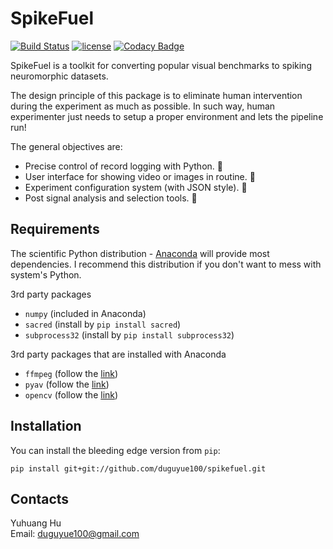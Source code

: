 # SpikeFuel

[![Build Status](https://travis-ci.org/duguyue100/spikefuel.svg?branch=master)](https://travis-ci.org/duguyue100/spikefuel)
[![license](https://img.shields.io/github/license/mashape/apistatus.svg?maxAge=2592000)](http://doge.mit-license.org)
[![Codacy Badge](https://api.codacy.com/project/badge/Grade/cfd5f9a9dfd747379c92236d5986c90c)](https://www.codacy.com/app/duguyue100/spikefuel?utm_source=github.com&amp;utm_medium=referral&amp;utm_content=duguyue100/spikefuel&amp;utm_campaign=Badge_Grade)

SpikeFuel is a toolkit for converting popular visual benchmarks to
spiking neuromorphic datasets.

The design principle of this package is to eliminate human intervention during
the experiment as much as possible. In such way, human experimenter just needs
to setup a proper environment and lets the pipeline run!

The general objectives are:

+ Precise control of record logging with Python. :checkered_flag:
+ User interface for showing video or images in routine. :checkered_flag:
+ Experiment configuration system (with JSON style). :checkered_flag:
+ Post signal analysis and selection tools. :checkered_flag:

## Requirements

The scientific Python distribution - [Anaconda](https://anaconda.org/) will
provide most dependencies. I recommend this distribution if you don't
want to mess with system's Python.

3rd party packages
+ `numpy` (included in Anaconda)
+ `sacred` (install by `pip install sacred`)
+ `subprocess32` (install by `pip install subprocess32`)

3rd party packages that are installed with Anaconda
+ `ffmpeg` (follow the [link](https://anaconda.org/soft-matter/ffmpeg))
+ `pyav` (follow the [link](https://anaconda.org/soft-matter/pyav))
+ `opencv` (follow the [link](https://anaconda.org/menpo/opencv))

## Installation

You can install the bleeding edge version from `pip`:

```
pip install git+git://github.com/duguyue100/spikefuel.git
```

## Contacts

Yuhuang Hu  
Email: duguyue100@gmail.com
